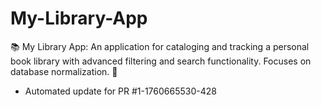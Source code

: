 # My-Library-App
📚 My Library App: An application for cataloging and tracking a personal book library with advanced filtering and search functionality. Focuses on database normalization. 🔖


- Automated update for PR #1-1760665530-428